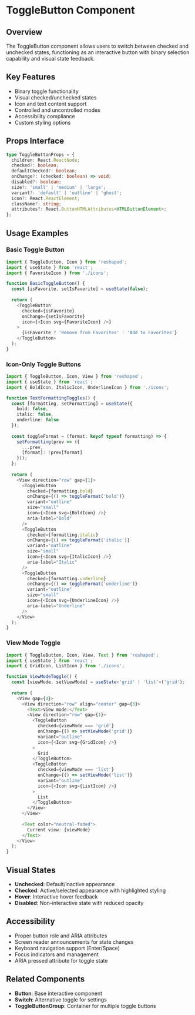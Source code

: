 # ToggleButton Component

## Overview
The ToggleButton component allows users to switch between checked and unchecked states, functioning as an interactive button with binary selection capability and visual state feedback.

## Key Features
- Binary toggle functionality
- Visual checked/unchecked states
- Icon and text content support
- Controlled and uncontrolled modes
- Accessibility compliance
- Custom styling options

## Props Interface
```typescript
type ToggleButtonProps = {
  children: React.ReactNode;
  checked?: boolean;
  defaultChecked?: boolean;
  onChange?: (checked: boolean) => void;
  disabled?: boolean;
  size?: 'small' | 'medium' | 'large';
  variant?: 'default' | 'outline' | 'ghost';
  icon?: React.ReactElement;
  className?: string;
  attributes?: React.ButtonHTMLAttributes<HTMLButtonElement>;
};
```

## Usage Examples

### Basic Toggle Button
```typescript
import { ToggleButton, Icon } from 'reshaped';
import { useState } from 'react';
import { FavoriteIcon } from './icons';

function BasicToggleButton() {
  const [isFavorite, setIsFavorite] = useState(false);
  
  return (
    <ToggleButton
      checked={isFavorite}
      onChange={setIsFavorite}
      icon={<Icon svg={FavoriteIcon} />}
    >
      {isFavorite ? 'Remove from Favorites' : 'Add to Favorites'}
    </ToggleButton>
  );
}
```

### Icon-Only Toggle Buttons
```typescript
import { ToggleButton, Icon, View } from 'reshaped';
import { useState } from 'react';
import { BoldIcon, ItalicIcon, UnderlineIcon } from './icons';

function TextFormattingToggles() {
  const [formatting, setFormatting] = useState({
    bold: false,
    italic: false,
    underline: false
  });
  
  const toggleFormat = (format: keyof typeof formatting) => {
    setFormatting(prev => ({
      ...prev,
      [format]: !prev[format]
    }));
  };
  
  return (
    <View direction="row" gap={1}>
      <ToggleButton
        checked={formatting.bold}
        onChange={() => toggleFormat('bold')}
        variant="outline"
        size="small"
        icon={<Icon svg={BoldIcon} />}
        aria-label="Bold"
      />
      <ToggleButton
        checked={formatting.italic}
        onChange={() => toggleFormat('italic')}
        variant="outline"
        size="small"
        icon={<Icon svg={ItalicIcon} />}
        aria-label="Italic"
      />
      <ToggleButton
        checked={formatting.underline}
        onChange={() => toggleFormat('underline')}
        variant="outline"
        size="small"
        icon={<Icon svg={UnderlineIcon} />}
        aria-label="Underline"
      />
    </View>
  );
}
```

### View Mode Toggle
```typescript
import { ToggleButton, Icon, View, Text } from 'reshaped';
import { useState } from 'react';
import { GridIcon, ListIcon } from './icons';

function ViewModeToggle() {
  const [viewMode, setViewMode] = useState<'grid' | 'list'>('grid');
  
  return (
    <View gap={4}>
      <View direction="row" align="center" gap={3}>
        <Text>View mode:</Text>
        <View direction="row" gap={1}>
          <ToggleButton
            checked={viewMode === 'grid'}
            onChange={() => setViewMode('grid')}
            variant="outline"
            icon={<Icon svg={GridIcon} />}
          >
            Grid
          </ToggleButton>
          <ToggleButton
            checked={viewMode === 'list'}
            onChange={() => setViewMode('list')}
            variant="outline"
            icon={<Icon svg={ListIcon} />}
          >
            List
          </ToggleButton>
        </View>
      </View>
      
      <Text color="neutral-faded">
        Current view: {viewMode}
      </Text>
    </View>
  );
}
```

## Visual States
- **Unchecked**: Default/inactive appearance
- **Checked**: Active/selected appearance with highlighted styling
- **Hover**: Interactive hover feedback
- **Disabled**: Non-interactive state with reduced opacity

## Accessibility
- Proper button role and ARIA attributes
- Screen reader announcements for state changes
- Keyboard navigation support (Enter/Space)
- Focus indicators and management
- ARIA pressed attribute for toggle state

## Related Components
- **Button**: Base interactive component
- **Switch**: Alternative toggle for settings
- **ToggleButtonGroup**: Container for multiple toggle buttons